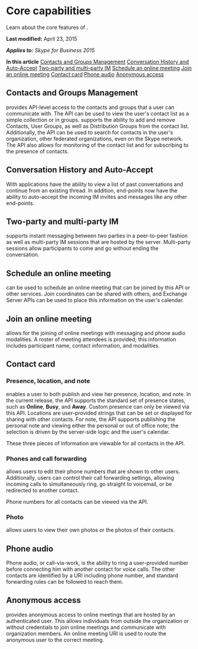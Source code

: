 
# Core capabilities
Learn about the core features of .

 **Last modified:** April 23, 2015

 _**Applies to:** Skype for Business 2015_

 **In this article**
 [Contacts and Groups Management](#sectionSection0)
 [Conversation History and Auto-Accept](#sectionSection1)
 [Two-party and multi-party IM](#sectionSection2)
 [Schedule an online meeting](#sectionSection3)
 [Join an online meeting](#sectionSection4)
 [Contact card](#sectionSection5)
 [Phone audio](#sectionSection6)
 [Anonymous access](#sectionSection7)



## Contacts and Groups Management
<a name="sectionSection0"> </a>

 provides API-level access to the contacts and groups that a user can communicate with. The API can be used to view the user's contact list as a simple collection or in groups. supports the ability to add and remove Contacts, User Groups, as well as Distribution Groups from the contact list. Additionally, the API can be used to search for contacts in the user's organization, other federated organizations, even on the Skype network. The API also allows for monitoring of the contact list and for subscribing to the presence of contacts.


## Conversation History and Auto-Accept
<a name="sectionSection1"> </a>

With applications have the ability to view a list of past conversations and continue from an existing thread. In addition, end-points now have the ability to auto-accept the incoming IM invites and messages like any other end-points.


## Two-party and multi-party IM
<a name="sectionSection2"> </a>

 supports instant messaging between two parties in a peer-to-peer fashion as well as multi-party IM sessions that are hosted by the server. Multi-party sessions allow participants to come and go without ending the conversation.


## Schedule an online meeting
<a name="sectionSection3"> </a>

 can be used to schedule an online meeting that can be joined by this API or other services. Join coordinates can be shared with others, and Exchange Server APIs can be used to place this information on the user's calendar.


## Join an online meeting
<a name="sectionSection4"> </a>

 allows for the joining of online meetings with messaging and phone audio modalities. A roster of meeting attendees is provided; this information includes participant name, contact information, and modalities.


## Contact card
<a name="sectionSection5"> </a>




### Presence, location, and note

 enables a user to both publish and view her presence, location, and note. In the current release, the API supports the standard set of presence states, such as **Online**, **Busy**, and **Away**. Custom presence can only be viewed via this API. Locations are user-provided strings that can be set or displayed for sharing with other contacts. For note, the API supports publishing the personal note and viewing either the personal or out of office note; the selection is driven by the server-side logic and the user's calendar. 

These three pieces of information are viewable for all contacts in the API.


### Phones and call forwarding

 allows users to edit their phone numbers that are shown to other users. Additionally, users can control their call forwarding settings, allowing incoming calls to simultaneously ring, go straight to voicemail, or be redirected to another contact.

Phone numbers for all contacts can be viewed via the API.


### Photo

 allows users to view their own photos or the photos of their contacts.


## Phone audio
<a name="sectionSection6"> </a>

Phone audio, or call-via-work, is the ability to ring a user-provided number before connecting him with another contact for voice calls. The other contacts are identified by a URI including phone number, and standard forwarding rules can be followed to reach them.


## Anonymous access
<a name="sectionSection7"> </a>

 provides anonymous access to online meetings that are hosted by an authenticated user. This allows individuals from outside the organization or without credentials to join online meetings and communicate with organization members. An online meeting URI is used to route the anonymous user to the correct meeting.

